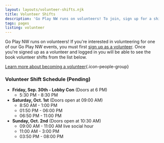 ```yaml
---
layout: layouts/volunteer-shifts.njk
title: Volunteer Shifts
description: 'Go Play NW runs on volunteers! To join, sign up for a shift!'
tags: pages
listing: volunteer
---
```

Go Play NW runs on volunteers! If you're interested in volunteering for one of our Go Play NW events, you must first [sign up as a volunteer](/volunteer/#signup). Once you're signed up as a volunteer and logged in you will be able to see the book volunteer shifts from the list below.

[Learn more about becoming a volunteer](/volunteer){.icon-people-group}

### Volunteer Shift Schedule (Pending)
 * **Friday, Sep. 30th - Lobby Con** (Doors at 6 PM)
   * 5:30 PM - 8:30 PM
 * **Saturday, Oct. 1st** (Doors open at 09:00 AM)
   * 8:50 AM - 1:00 PM
   * 01:50 PM - 06:00 PM
   * 06:50 PM - 11:00 PM
 * **Sunday, Oct. 2nd** (Doors open at 10:30 AM)
   * 09:00 AM - 11:00 AM live social hour 
   * 11:00 AM - 3:00 PM
   * 03:50 PM - 08:00 PM
